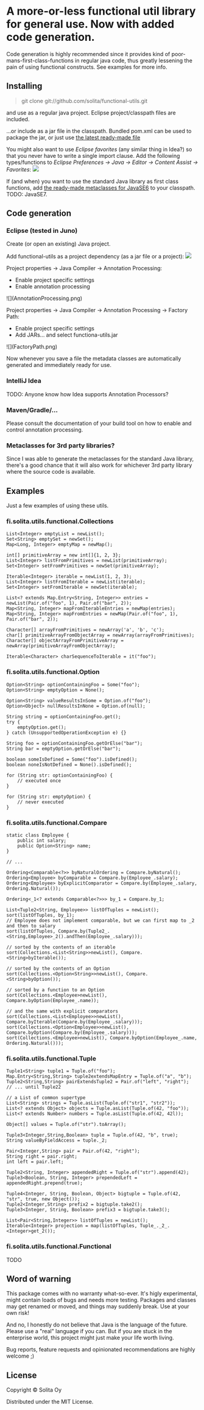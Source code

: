 # A more-or-less functional util library for general use. Now with added code generation.

Code generation is highly recommended since it provides kind of poor-mans-first-class-functions in regular java code, thus greatly lessening the pain of using functional constructs. See examples for more info.

## Installing

> git clone git://github.com/solita/functional-utils.git

and use as a regular java project. Eclipse project/classpath files are included.

...or include as a jar file in the classpath. Bundled pom.xml can be used to package the jar, or just use [the latest ready-made file](functional-utils.jar)

You might also want to use *Eclipse favorites* (any similar thing in Idea?) so that you never have to write a single import clause.
Add the following types/functions to *Eclipse Preferences -> Java -> Editor -> Content Assist -> Favorites*:
![](Favorites.png)

If (and when) you want to use the standard Java library as first class functions, add [the ready-made metaclasses for JavaSE6](javase6meta.jar) to your classpath.
TODO: JavaSE7. 


## Code generation

### Eclipse (tested in Juno)

Create (or open an existing) Java project.

Add functional-utils as a project dependency (as a jar file or a project):
![](JavaBuildPath.png)

Project properties -> Java Compiler -> Annotation Processing:
<ul>
  <li>Enable project specific settings</li>
	<li>Enable annotation processing</li>
</ul>
![](AnnotationProcessing.png)

Project properties -> Java Compiler -> Annotation Processing -> Factory Path:
<ul>
	<li>Enable project specific settings</li>
	<li>Add JARs... and select functiona-utils.jar</li>
</ul>
![](FactoryPath.png)

Now whenever you save a file the metadata classes are automatically generated and immediately ready for use.

### IntelliJ Idea

TODO: Anyone know how Idea supports Annotation Processors?

### Maven/Gradle/...

Please consult the documentation of your build tool on how to enable and control annotation processing.

### Metaclasses for 3rd party libraries?

Since I was able to generate the metaclasses for the standard Java library,
there's a good chance that it will also work for whichever 3rd party library where the source code is available.


## Examples

Just a few examples of using these utils.

### fi.solita.utils.functional.Collections

	List<Integer> emptyList = newList();
	Set<String> emptySet = newSet();
	Map<Long, Integer> emptyMap = newMap();

	int[] primitiveArray = new int[]{1, 2, 3};
	List<Integer> listFromPrimitives = newList(primitiveArray);
	Set<Integer> setFromPrimitives = newSet(primitiveArray);

	Iterable<Integer> iterable = newList(1, 2, 3);
	List<Integer> listFromIterable = newList(iterable);
	Set<Integer> setFromIterable = newSet(iterable);

	List<? extends Map.Entry<String, Integer>> entries = newList(Pair.of("foo", 1), Pair.of("bar", 2));
	Map<String, Integer> mapFromIterableEntries = newMap(entries);
	Map<String, Integer> mapFromEntries = newMap(Pair.of("foo", 1), Pair.of("bar", 2));

	Character[] arrayFromPrimitives = newArray('a', 'b', 'c');
	char[] primitiveArrayFromObjectArray = newArray(arrayFromPrimitives);
	Character[] objectArrayFromPrimitiveArray = newArray(primitiveArrayFromObjectArray);

	Iterable<Character> charSequenceToIterable = it("foo");

### fi.solita.utils.functional.Option

	Option<String> optionContainingFoo = Some("foo");
	Option<String> emptyOption = None();

	Option<String> valueResultsInSome = Option.of("foo");
	Option<Object> nullResultsInNone = Option.of(null);

	String string = optionContainingFoo.get();
	try { 
	    emptyOption.get();
	} catch (UnsupportedOperationException e) {}

	String foo = optionContainingFoo.getOrElse("bar");
	String bar = emptyOption.getOrElse("bar");

	boolean someIsDefined = Some("foo").isDefined();
	boolean noneIsNotDefined = None().isDefined();

	for (String str: optionContainingFoo) {
	    // executed once
	}

	for (String str: emptyOption) {
	    // never executed
	}

### fi.solita.utils.functional.Compare

	static class Employee {
		public int salary;
		public Option<String> name;
	}

	// ...

	Ordering<Comparable<?>> byNaturalOrdering = Compare.byNatural();
	Ordering<Employee> byComparable = Compare.by(Employee_.salary);
	Ordering<Employee> byExplicitComparator = Compare.by(Employee_.salary, Ordering.Natural());

	Ordering<_1<? extends Comparable<?>>> by_1 = Compare.by_1;

	List<Tuple2<String, Employee>> listOfTuples = newList();
	sort(listOfTuples, by_1);
	// Employee does not implement comparable, but we can first map to _2 and then to salary
	sort(listOfTuples, Compare.by(Tuple2_.<String,Employee>_2().andThen(Employee_.salary)));

	// sorted by the contents of an iterable
	sort(Collections.<List<String>>newList(), Compare.<String>byIterable());

	// sorted by the contents of an Option
	sort(Collections.<Option<String>>newList(), Compare.<String>byOption());

	// sorted by a function to an Option
	sort(Collections.<Employee>newList(), Compare.byOption(Employee_.name));

	// and the same with explicit comparators
	sort(Collections.<List<Employee>>newList(), Compare.byIterable(Compare.by(Employee_.salary)));
	sort(Collections.<Option<Employee>>newList(), Compare.byOption(Compare.by(Employee_.salary)));
	sort(Collections.<Employee>newList(), Compare.byOption(Employee_.name, Ordering.Natural()));

### fi.solita.utils.functional.Tuple

	Tuple1<String> tuple1 = Tuple.of("foo");
	Map.Entry<String,String> tuple2extendsMapEntry = Tuple.of("a", "b");
	Tuple2<String,String> pairExtendsTuple2 = Pair.of("left", "right");
	// ... until Tuple22
	
	// a List of common supertype
	List<String> strings = Tuple.asList(Tuple.of("str1", "str2"));
	List<? extends Object> objects = Tuple.asList(Tuple.of(42, "foo"));
	List<? extends Number> numbers = Tuple.asList(Tuple.of(42, 42l));
	
	Object[] values = Tuple.of("str").toArray();
	
	Tuple3<Integer,String,Boolean> tuple = Tuple.of(42, "b", true);
	String valueByFieldAccess = tuple._2;
	
	Pair<Integer,String> pair = Pair.of(42, "right");
	String right = pair.right;
	int left = pair.left;
	
	Tuple2<String, Integer> appendedRight = Tuple.of("str").append(42);
	Tuple3<Boolean, String, Integer> prependedLeft = appendedRight.prepend(true);
	
	Tuple4<Integer, String, Boolean, Object> bigtuple = Tuple.of(42, "str", true, new Object());
	Tuple2<Integer,String> prefix2 = bigtuple.take2();
	Tuple3<Integer, String, Boolean> prefix3 = bigtuple.take3();
	
	List<Pair<String,Integer>> listOfTuples = newList();
	Iterable<Integer> projection = map(listOfTuples, Tuple_._2_.<Integer>get_2());

### fi.solita.utils.functional.Functional

TODO


## Word of warning

This package comes with no warranty what-so-ever. It's higly experimental, might contain loads of bugs and needs more testing.
Packages and classes may get renamed or moved, and things may suddenly break.
Use at your own risk!

And no, I honestly do not believe that Java is the language of the future. Please use a "real" language if you can.
But if you are stuck in the enterprise world, this project might just make your life worth living.

Bug reports, feature requests and opinionated recommendations are highly welcome ;)


## License

Copyright © Solita Oy

Distributed under the MIT License.
